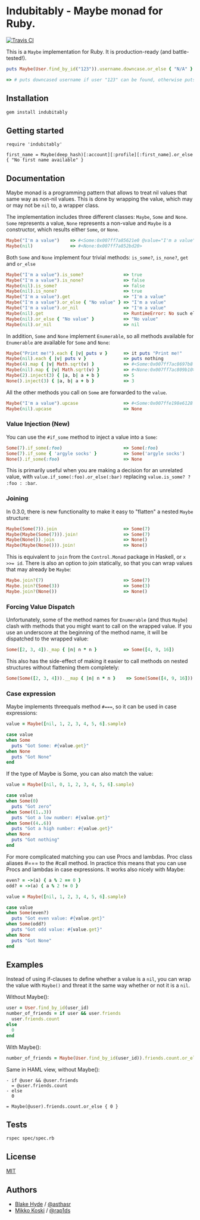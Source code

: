 # Indubitably - Maybe monad for Ruby.

[![Travis CI](https://travis-ci.org/asthasr/ruby-indubitably.svg?branch=master)](https://travis-ci.org/asthasr/ruby-indubitably)

This is a `Maybe` implementation for Ruby. It is production-ready (and battle-tested!).

```ruby
puts Maybe(User.find_by_id("123")).username.downcase.or_else { "N/A" }

=> # puts downcased username if user "123" can be found, otherwise puts "N/A"
```

## Installation

```ruby
gem install indubitably
```

## Getting started

```
require 'indubitably'

first_name = Maybe(deep_hash)[:account][:profile][:first_name].or_else { "No first name available" }
```

## Documentation

Maybe monad is a programming pattern that allows to treat nil values that same way as non-nil values. This is done by wrapping the value, which may or may not be `nil` to, a wrapper class.

The implementation includes three different classes: `Maybe`, `Some` and `None`. `Some` represents a value, `None` represents a non-value and `Maybe` is a constructor, which results either `Some`, or `None`.

```ruby
Maybe("I'm a value")    => #<Some:0x007ff7a85621e0 @value="I'm a value">
Maybe(nil)              => #<None:0x007ff7a852bd20>
```

Both `Some` and `None` implement four trivial methods: `is_some?`, `is_none?`, `get` and `or_else`

```ruby
Maybe("I'm a value").is_some?               => true
Maybe("I'm a value").is_none?               => false
Maybe(nil).is_some?                         => false
Maybe(nil).is_none?                         => true
Maybe("I'm a value").get                    => "I'm a value"
Maybe("I'm a value").or_else { "No value" } => "I'm a value"
Maybe("I'm a value").or_nil                 => "I'm a value"
Maybe(nil).get                              => RuntimeError: No such element
Maybe(nil).or_else { "No value" }           => "No value"
Maybe(nil).or_nil                           => nil
```

In addition, `Some` and `None` implement `Enumerable`, so all methods available for `Enumerable` are available for `Some` and `None`:

```ruby
Maybe("Print me!").each { |v| puts v }      => it puts "Print me!"
Maybe(nil).each { |v| puts v }              => puts nothing
Maybe(4).map { |v| Math.sqrt(v) }           => #<Some:0x007ff7ac8697b8 @value=2.0>
Maybe(nil).map { |v| Math.sqrt(v) }         => #<None:0x007ff7ac809b10>
Maybe(2).inject(3) { |a, b| a + b }         => 5
None().inject(3) { |a, b| a + b }           => 3
```

All the other methods you call on `Some` are forwarded to the `value`.

```ruby
Maybe("I'm a value").upcase                 => #<Some:0x007ffe198e6128 @value="I'M A VALUE">
Maybe(nil).upcase                           => None
```

### Value Injection **(New)**

You can use the `#if_some` method to inject a value into a `Some`:

```ruby
Some(7).if_some(:foo)                       => Some(:foo)
Some(7).if_some { 'argyle socks' }          => Some('argyle socks')
None().if_some(:foo)                        => None
```

This is primarily useful when you are making a decision for an unrelated value, with `value.if_some(:foo).or_else(:bar)` replacing `value.is_some? ? :foo : :bar`.

### Joining

In 0.3.0, there is new functionality to make it easy to "flatten" a nested `Maybe` structure:

```ruby
Maybe(Some(7)).join                         => Some(7)
Maybe(Maybe(Some(7))).join!                 => Some(7)
Maybe(None()).join                          => None()
Maybe(Maybe(None())).join!                  => None()
```

This is equivalent to `join` from the `Control.Monad` package in Haskell, or `x >>= id`. There is also an option to join statically, so that you can wrap values that may already be `Maybe`:

```ruby
Maybe.join?(7)                              => Some(7)
Maybe.join?(Some(3))                        => Some(3)
Maybe.join?(None())                         => None()
```

### Forcing Value Dispatch

Unfortunately, some of the method names for `Enumerable` (and thus `Maybe`) clash with methods that you might want to call on the wrapped value. If you use an underscore at the beginning of the method name, it will be dispatched to the wrapped value:

```ruby
Some([2, 3, 4])._map { |n| n * n }          => Some([4, 9, 16])
```

This also has the side-effect of making it easier to call methods on nested structures without flattening them completely:

```ruby
Some(Some([2, 3, 4])).__map { |n| n * n }    => Some(Some([4, 9, 16]))
```

### Case expression

Maybe implements threequals method `#===`, so it can be used in case expressions:

```ruby
value = Maybe([nil, 1, 2, 3, 4, 5, 6].sample)

case value
when Some
  puts "Got Some: #{value.get}"
when None
  puts "Got None"
end
```

If the type of Maybe is Some, you can also match the value:

```ruby
value = Maybe([nil, 0, 1, 2, 3, 4, 5, 6].sample)

case value
when Some(0)
  puts "Got zero"
when Some((1..3))
  puts "Got a low number: #{value.get}"
when Some((4..6))
  puts "Got a high number: #{value.get}"
when None
  puts "Got nothing"
end
```

For more complicated matching you can use Procs and lambdas. Proc class aliases #=== to the #call method. In practice this means that you can use Procs and lambdas in case expressions. It works also nicely with Maybe:

```ruby
even? = ->(a) { a % 2 == 0 }
odd? = ->(a) { a % 2 != 0 }

value = Maybe([nil, 1, 2, 3, 4, 5, 6].sample)

case value
when Some(even?)
  puts "Got even value: #{value.get}"
when Some(odd?)
  puts "Got odd value: #{value.get}"
when None
  puts "Got None"
end
```

## Examples

Instead of using if-clauses to define whether a value is a `nil`, you can wrap the value with `Maybe()` and threat it the same way whether or not it is a `nil`.

Without Maybe():

```ruby
user = User.find_by_id(user_id)
number_of_friends = if user && user.friends
  user.friends.count
else
  0
end
```

With Maybe():

```ruby
number_of_friends = Maybe(User.find_by_id(user_id)).friends.count.or_else { 0 }
```

Same in HAML view, without Maybe():

```haml
- if @user && @user.friends
  = @user.friends.count
- else
  0
```

```haml
= Maybe(@user).friends.count.or_else { 0 }
```

## Tests

`rspec spec/spec.rb`

## License

[MIT](LICENSE)

## Authors

* [Blake Hyde](https://github.com/asthasr) / [@asthasr](http://twitter.com/asthasr)
* [Mikko Koski](https://github.com/rap1ds) / [@rap1ds](http://twitter.com/rap1ds)
